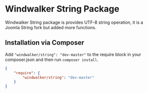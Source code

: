 # Windwalker String Package

Windwalker String package is provides UTF-8 string operation, it is a Joomla String fork but added more functions.

## Installation via Composer

Add `"windwalker/string": "dev-master"` to the require block in your composer.json and then run `composer install`.

```json
{
	"require": {
		"windwalker/string": "dev-master"
	}
}
```
